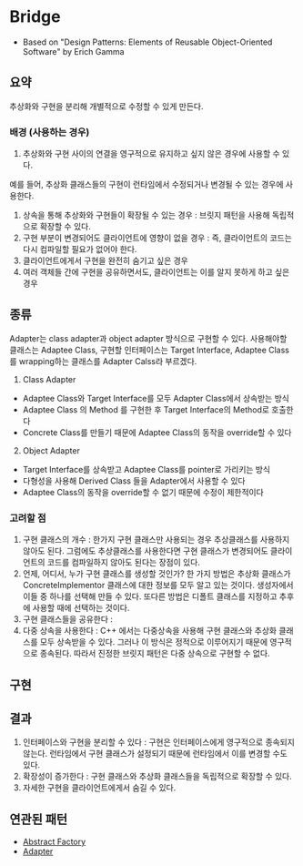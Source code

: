 # Bridge
- Based on "Design Patterns: Elements of Reusable Object-Oriented Software" by Erich Gamma

## 요약
추상화와 구현을 분리해 개별적으로 수정할 수 있게 만든다.

### 배경 (사용하는 경우)
1. 추상화와 구현 사이의 연결을 영구적으로 유지하고 싶지 않은 경우에 사용할 수 있다.

예를 들어, 추상화 클래스들의 구현이 런타임에서 수정되거나 변경될 수 있는 경우에 사용한다.

1. 상속을 통해 추상화와 구현들이 확장될 수 있는 경우 : 브릿지 패턴을 사용해 독립적으로 확장할 수 있다.
1. 구현 부분이 변경되어도 클라이언트에 영향이 없을 경우 : 즉, 클라이언트의 코드는 다시 컴파일할 필요가 없어야 한다.
1. 클라이언트에게서 구현을 완전히 숨기고 싶은 경우 
1. 여러 객체들 간에 구현을 공유하면서도, 클라이언트는 이를 알지 못하게 하고 싶은 경우

## 종류
Adapter는 class adapter과 object adapter 방식으로 구현할 수 있다.
사용해야할 클래스는 Adaptee Class, 구현할 인터페이스는 Target Interface, Adaptee Class를 wrapping하는 클래스를 Adapter Calss라 부르겠다.
1. Class Adapter 
- Adaptee Class와 Target Interface를 모두 Adapter Class에서 상속받는 방식
- Adaptee Class 의 Method 를 구현한 후 Target Interface의 Method로 호출한다
- Concrete Class를 만들기 때문에 Adaptee Class의 동작을 override할 수 있다

2. Object Adapter
- Target Interface를 상속받고 Adaptee Class를 pointer로 가리키는 방식
- 다형성을 사용해 Derived Class 들을 Adapter에서 사용할 수 있다
- Adaptee Class의 동작을 override할 수 없기 때문에 수정이 제한적이다

### 고려할 점
1. 구현 클래스의 개수 : 한가지 구현 클래스만 사용되는 경우 추상클래스를 사용하지 않아도 된다. 그럼에도 추상클래스를 사용한다면 구현 클래스가 변경되어도 클라이언트의 코드를 컴파일하지 않아도 된다는 장점이 있다.
1. 언제, 어디서, 누가 구현 클래스를 생성할 것인가? 한 가지 방법은 추상화 클래스가 ConcreteImplementor 클래스에 대한 정보를 모두 알고 있는 것이다. 생성자에서 이들 중 하나를 선택해 만들 수 있다. 또다른 방법은 디폴트 클래스를 지정하고 추후에 사용할 때에 선택하는 것이다.
1. 구현 클래스들을 공유한다 : 
1. 다중 상속을 사용한다 : C++ 에서는 다중상속을 사용해 구현 클래스와 추상화 클래스를 모두 상속받을 수 있다. 그러나 이 방식은 정적으로 이루어지기 때문에 영구적으로 종속된다. 따라서 진정한 브릿지 패턴은 다중 상속으로 구현할 수 없다.

## 구현



## 결과
1. 인터페이스와 구현을 분리할 수 있다 : 구현은 인터페이스에게 영구적으로 종속되지 않는다. 런타임에서 구현 클래스가 설정되기 때문에 런타임에서 이를 변경할 수도 있다.
1. 확장성이 증가한다 : 구현 클래스와 추상화 클래스들을 독립적으로 확장할 수 있다.
1. 자세한 구현을 클라이언트에게서 숨길 수 있다.

## 연관된 패턴
- [Abstract Factory](https://github.com/YaJaJoA/DesignPatternStudy/blob/main/AbstractFactory/leejunseo/README.md)
- [Adapter](https://github.com/YaJaJoA/DesignPatternStudy/blob/main/Adapter/leejunseo/README.md)
